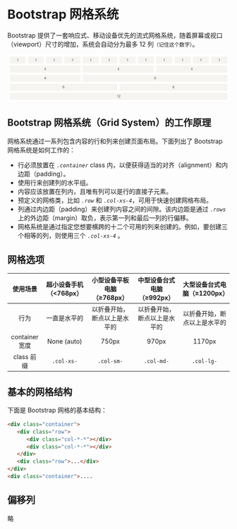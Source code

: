 # Bootstrap 网格系统

Bootstrap 提供了一套响应式、移动设备优先的流式网格系统，随着屏幕或视口（viewport）尺寸的增加，系统会自动分为最多 12 列<small>（记住这个数字）</small>。

![grid-01](./img/bootstrap-grid-01.png)

## Bootstrap 网格系统（Grid System）的工作原理

网格系统通过一系列包含内容的行和列来创建页面布局。下面列出了 Bootstrap 网格系统是如何工作的：

- 行必须放置在 *`.container`* class 内，以便获得适当的对齐（alignment）和内边距（padding）。
- 使用行来创建列的水平组。
- 内容应该放置在列内，且唯有列可以是行的直接子元素。
- 预定义的网格类，比如 *`.row`* 和 *`.col-xs-4`*，可用于快速创建网格布局。
- 列通过内边距（padding）来创建列内容之间的间隙。该内边距是通过 *`.rows`* 上的外边距（margin）取负，表示第一列和最后一列的行偏移。
- 网格系统是通过指定您想要横跨的十二个可用的列来创建的。例如，要创建三个相等的列，则使用三个 *`.col-xs-4`* 。

## 网格选项

| 使用场景 | 超小设备手机（<768px）	| 小型设备平板电脑（≥768px）	| 中型设备台式电脑（≥992px）	| 大型设备台式电脑（≥1200px） |
| :-: |:-: | :-: | :-: | :-: |
| 行为 | 一直是水平的	| 以折叠开始，断点以上是水平的	| 以折叠开始，断点以上是水平的	| 以折叠开始，断点以上是水平的 |
| container 宽度 | None (auto)	| 750px	| 970px	| 1170px |
| class 前缀 | `.col-xs-` | `.col-sm-` | `.col-md-` | `.col-lg-` |

## 基本的网格结构

下面是 Bootstrap 网格的基本结构：

```html
<div class="container">
   <div class="row">
      <div class="col-*-*"></div>
      <div class="col-*-*"></div>      
   </div>
   <div class="row">...</div>
</div>
<div class="container">....
```

## 偏移列

略